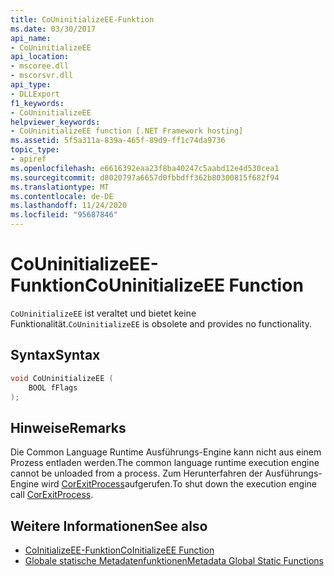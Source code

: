 ```yaml
---
title: CoUninitializeEE-Funktion
ms.date: 03/30/2017
api_name:
- CoUninitializeEE
api_location:
- mscoree.dll
- mscorsvr.dll
api_type:
- DLLExport
f1_keywords:
- CoUninitializeEE
helpviewer_keywords:
- CoUninitializeEE function [.NET Framework hosting]
ms.assetid: 5f5a311a-839a-465f-89d9-ff1c74da9736
topic_type:
- apiref
ms.openlocfilehash: e6616392eaa23f8ba40247c5aabd12e4d530cea1
ms.sourcegitcommit: d8020797a6657d0fbbdff362b80300815f682f94
ms.translationtype: MT
ms.contentlocale: de-DE
ms.lasthandoff: 11/24/2020
ms.locfileid: "95687846"
---
```

# <a name="couninitializeee-function"></a><span data-ttu-id="60961-102">CoUninitializeEE-Funktion</span><span class="sxs-lookup"><span data-stu-id="60961-102">CoUninitializeEE Function</span></span>

<span data-ttu-id="60961-103">`CoUninitializeEE` ist veraltet und bietet keine Funktionalität.</span><span class="sxs-lookup"><span data-stu-id="60961-103">`CoUninitializeEE` is obsolete and provides no functionality.</span></span>  
  
## <a name="syntax"></a><span data-ttu-id="60961-104">Syntax</span><span class="sxs-lookup"><span data-stu-id="60961-104">Syntax</span></span>  
  
```cpp  
void CoUninitializeEE (  
    BOOL fFlags  
);  
```  
  
## <a name="remarks"></a><span data-ttu-id="60961-105">Hinweise</span><span class="sxs-lookup"><span data-stu-id="60961-105">Remarks</span></span>  

 <span data-ttu-id="60961-106">Die Common Language Runtime Ausführungs-Engine kann nicht aus einem Prozess entladen werden.</span><span class="sxs-lookup"><span data-stu-id="60961-106">The common language runtime execution engine cannot be unloaded from a process.</span></span> <span data-ttu-id="60961-107">Zum Herunterfahren der Ausführungs-Engine wird [CorExitProcess](corexitprocess-function.md)aufgerufen.</span><span class="sxs-lookup"><span data-stu-id="60961-107">To shut down the execution engine call [CorExitProcess](corexitprocess-function.md).</span></span>  
  
## <a name="see-also"></a><span data-ttu-id="60961-108">Weitere Informationen</span><span class="sxs-lookup"><span data-stu-id="60961-108">See also</span></span>

- [<span data-ttu-id="60961-109">CoInitializeEE-Funktion</span><span class="sxs-lookup"><span data-stu-id="60961-109">CoInitializeEE Function</span></span>](coinitializeee-function.md)
- [<span data-ttu-id="60961-110">Globale statische Metadatenfunktionen</span><span class="sxs-lookup"><span data-stu-id="60961-110">Metadata Global Static Functions</span></span>](../metadata/metadata-global-static-functions.md)
